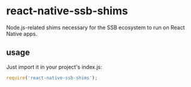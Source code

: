 # react-native-ssb-shims

Node.js-related shims necessary for the SSB ecosystem to run on React Native apps.

## usage

Just import it in your project's index.js:

```js
require('react-native-ssb-shims');
```